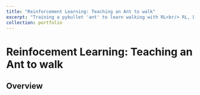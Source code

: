 ```yaml
---
title: "Reinforcement Learning: Teaching an Ant to walk"
excerpt: "Training a pybullet 'ant' to learn walking with RL<br/> RL, DNNs"
collection: portfolio
---
```


# Reinfocement Learning: Teaching an Ant to walk

## Overview

